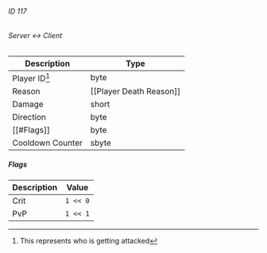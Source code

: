 ###### ID 117
###### Server <-> Client
| Description | Type |
|-------------|------|
| Player ID[^1]     | byte |
| Reason           | [[Player Death Reason]] |
| Damage           | short |
| Direction        | byte |
| [[#Flags]]       | byte |
| Cooldown Counter | sbyte |

[^1]: This represents who is getting attacked

##### Flags
| Description | Value |
|-------------|------|
| Crit | `1 << 0` |
| PvP  | `1 << 1` |